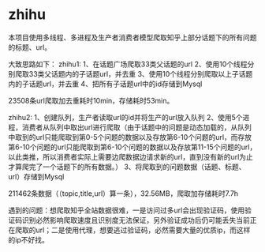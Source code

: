 # zhihu
本项目使用多线程、多进程及生产者消费者模型爬取知乎上部分话题下的所有问题的标题、url。

大致思路如下：
zhihu1:  1、在话题广场爬取33类父话题的url
         2、使用10个线程分别爬取33类父话题内的子话题url，并去重
         3、使用10个线程分别爬取以上子话题内的子话题url，并去重
         4、把所有子话题url中的id存储到Mysql
     
23508条url爬取加去重耗时10min，存储耗时53min。

zhihu2:  1、创建队列，生产者读取url的id并将生产的url放入队列
         2、使用5个进程，消费者从队列中取出url进行爬取（由于话题中的问题是动态加载的，从队列中取到的url只能爬取到第0-5个问题的数据以及存放第6-10个问题的url，而存放第6-10个问题的url只能爬取到第6-10个问题的数据以及存放第11-15个问题的url，以此类推，所以消费者实际上需要边爬数据边请求新的url，直到没有新的url为止才算爬完了一个话题下的所有数据。）
         3、将爬取到的问题数据（话题、标题、url）存储到Mysql

211462条数据（（topic,title,url）算一条），32.56MB，爬取加存储耗时7.7h

遇到的问题：想爬取知乎全站数据很难，一是访问过多url会出现验证码，使用验证码识别必然影响爬取速度且识别度无法保证，另外验证成功后仍可能丢失当前正在爬取的url；二是使用代理，想要逃过验证码，必然需要大量的优质ip，而这样的ip不好找。

